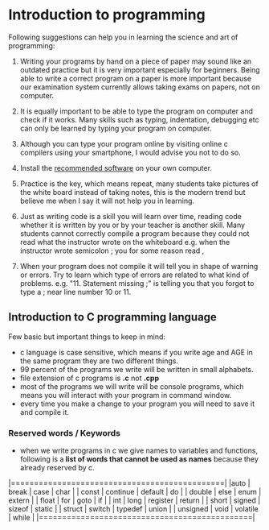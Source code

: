 # Introduction to programming

Following suggestions can help you in learning the science and art of programming:

1. Writing your programs by hand on a piece of paper may sound like an outdated practice but it is very important especially for beginners. Being able to write a correct program on a paper is more important because our examination system currently allows taking exams on papers, not on computer.

2. It is equally important to be able to type the program on computer and check if it works. Many skills such as typing, indentation, debugging etc can only be learned by typing your program on computer.

3. Although you can type your program online by visiting online c compilers using your smartphone, I would advise you not to do so. 

4. Install the [recommended software](https://www.codeblocks.org/downloads/binaries/#imagesoswindows48pnglogo-microsoft-windows) on your own computer.

5. Practice is the key, which means repeat, many students take pictures of the white board instead of taking notes, this is the modern trend but believe me when I say it will not help you in learning.

6. Just as writing code is a skill you will learn over time, reading code whether it is written by you or by your teacher is another skill. Many students cannot correctly compile a program because they could not read what the instructor wrote on the whiteboard e.g. when the instructor wrote semicolon ; you for some reason read ,

7. When your program does not compile it will tell you in shape of warning or errors. Try to learn which type of errors are related to what kind of problems. e.g. "11. Statement missing ;" is telling you that you forgot to type a ; near line number 10 or 11. 

## Introduction to C programming language

Few basic but important things to keep in mind:  

- c language is case sensitive, which means if you write age and AGE in the same program they are two different things.
- 99 percent of the programs we write will be written in small alphabets.
- file extension of c programs is **.c** not **.cpp**
- most of the programs we will write will be console programs, which means you will interact with your program in command window.
- every time you make a change to your program you will need to save it and compile it.

### Reserved words / Keywords

- when we write programs in c we give names to variables and functions, following is a **list of words that cannot be used as names** because they already reserved by c.

|==============================================|
|auto	     | break	   |  case	    | char     |
| const	   | continue	 |  default	  | do       |
| double	 | else	     |  enum	    | extern   |
| float	   | for	     |  goto	    | if       |
| int	     | long	     |  register	| return   |
| short	   | signed	   |  sizeof	  | static   |
| struct	 | switch	   |  typedef	  | union    | 
| unsigned |	void	   |  volatile	| while    |
|==============================================|



